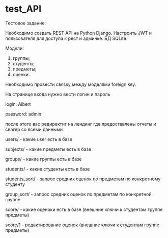 # test_API
Тестовое задание:

Необходимо создать REST API на Python Django. Настроить JWT и пользователя для доступа к рест и админке. БД SQLite.

Модели: 
1. группы;
2. студенты; 
3. предметы; 
4. оценки.

Необходимо провести связку между моделями foreign key.

На странице входа нужно вести логин и пароль

login: Albert

password: admin

после этого вас редиректит на лендинг где предоставлены отчеты и свагер со всеми данными

users/ - какие user есть в базе

subjects/ - какие предметы есть в базе

groups/ -  какие группы есть в базе

students/ -  какие студенты есть в базе

students_sort/ - запрос средних оценок по предметам по конкретному студенту 

group_sort/ - запрос средних оценок по предметам по конкретной группе 

score/ - какие оценоки есть в базе (внешние ключи к студентам группе предметы)

score/1 - редактирование оценок (внешние ключи к студентам группе предметы)
